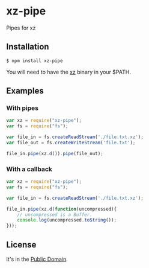 # xz-pipe

Pipes for xz

## Installation

    $ npm install xz-pipe

You will need to have the [xz](http://tukaani.org/xz/) binary in your $PATH.

## Examples

### With pipes

```javascript
var xz = require("xz-pipe");
var fs = require("fs");

var file_in = fs.createReadStream('./file.txt.xz');
var file_out = fs.createWriteStream('file.txt');

file_in.pipe(xz.d()).pipe(file_out);
```

### With a callback

```javascript
var xz = require("xz-pipe");
var fs = require("fs");

var file_in = fs.createReadStream('./file.txt.xz');

file_in.pipe(xz.d(function(uncompressed){
	// uncompressed is a Buffer.
	console.log(uncompressed.toString());
}));
```

## License

It's in the [Public Domain](http://creativecommons.org/publicdomain/mark/1.0/).
